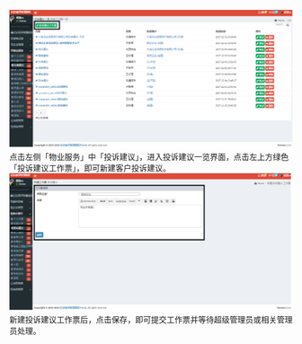 ![](/assets/投诉意见11.png)点击左侧「物业服务」中「投诉建议」，进入投诉建议一览界面，点击左上方绿色「投诉建议工作票」，即可新建客户投诉建议。![](/assets/投诉意见12.png)新建投诉建议工作票后，点击保存，即可提交工作票并等待超级管理员或相关管理员处理。

